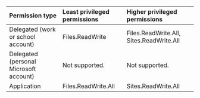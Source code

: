 |Permission type|Least privileged permissions|Higher privileged permissions|
|:---|:---|:---|
|Delegated (work or school account)|Files.ReadWrite|Files.ReadWrite.All, Sites.ReadWrite.All|
|Delegated (personal Microsoft account)|Not supported.|Not supported.|
|Application|Files.ReadWrite.All|Sites.ReadWrite.All|